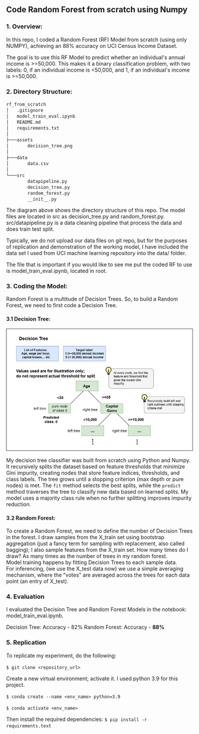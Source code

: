 ## Code Random Forest from scratch using Numpy

### <b>1. Overview:</b>
In this repo, I coded a Random Forest (RF) Model from scratch (using only NUMPY), achieving an 88% accuracy on UCI Census Income Dataset.  

The goal is to use this RF Model to predict whether an individual's annual income is >=50,000. This makes it a binary classification problem, with two labels: 0, if an individual income is <50,000, and 1, if an individual's income is >=50,000. 

### <b>2. Directory Structure:</b>

```
rf_from_scratch
│   .gitignore
│   model_train_eval.ipynb
│   README.md
│   requirements.txt
│
├───assets
│       decision_tree.png
│
├───data
│       data.csv
│
└───src
        datapipeline.py
        decision_tree.py
        random_forest.py
        __init__.py
```
The diagram above shows the directory structure of this repo. 
The model files are located in src as decision_tree.py and random_forest.py.
src/datapipeline.py is a data cleaning pipeline that process the data and does train test split. 

Typically, we do not upload our data files on git repo, but for the purposes of replication and demonstration of the working model, I have included the data set I used from UCI machine learning repository into the data/ folder. 

The file that is important if you would like to see me put the coded RF to use is
model_train_eval.ipynb, located in root. 

### <b>3. Coding the Model:</b>

Random Forest is a multitude of Decision Trees. So, to build a Random Forest, we
need to first code a Decision Tree. 

#### <b>3.1 Decision Tree:</b>

![decision-tree-diagram](assets/decision_tree.png)

My decision tree classifier was built from scratch using Python and Numpy. It recursively splits the dataset based on feature thresholds that minimize Gini impurity, creating nodes that store feature indices, thresholds, and class labels. The tree grows until a stopping criterion (max depth or pure nodes) is met. The ```fit``` method selects the best splits, while the ```predict``` method traverses the tree to classify new data based on learned splits. My model uses a majority class rule when no further splitting improves impurity reduction.

#### <b>3.2 Random Forest:</b>

To create a Random Forest, we need to define the number of Decision Trees in the forest. I draw samples from the X_train set using bootstrap aggregation (just a fancy term for sampling with replacement, also called bagging); I also sample features from the X_train set. How many times do I draw? As many times as the number of trees in my random forest. <br>
Model training happens by fitting Decision Trees to each sample data. <br>
For inferencing, (we use the X_test data now) we use a simple averaging mechanism, where the "votes" are averaged across the trees for each data point (an entry of X_test).

### <b>4. Evaluation</b>

I evaluated the Decision Tree and Random Forest Models in the notebook:
model_train_eval.ipynb. 

Decision Tree: Accuracy - 82%
Random Forest: Accuracy - <b>88%</b>

### <b>5. Replication</b>

To replicate my experiment, do the following: <br>

```$ git clone <repository_url>```

Create a new virtual environment; 
activate it. I used python 3.9 for this project. <br>

```$ conda create --name <env_name> python=3.9```

```$ conda activate <env_name>```

Then install the required dependencies:
```$ pip install -r requirements.text```